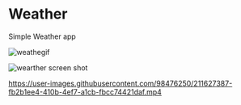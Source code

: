 # Weather
 Simple Weather app
 
![weathegif](https://user-images.githubusercontent.com/98476250/211627705-8773e126-3061-4324-81d9-dd8a970165a7.gif)


![wearther screen shot](https://user-images.githubusercontent.com/98476250/211628385-01d4d73e-a7de-4895-aaa6-d27cde308d68.jpg)


https://user-images.githubusercontent.com/98476250/211627387-fb2b1ee4-410b-4ef7-a1cb-fbcc74421daf.mp4

